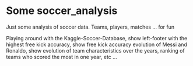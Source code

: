 # Some soccer_analysis
Just some analysis of soccer data. Teams, players, matches ... for fun

Playing around with the Kaggle-Soccer-Database,
show left-footer with the highest free kick accuracy,
show free kick accuracy evolution of Messi and Ronaldo,
show evolution of team characteristics over the years,
ranking of teams who scored the most in one year,
etc ...
